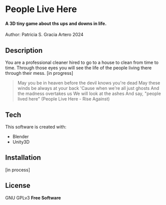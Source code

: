 # People Live Here
#### A 3D tiny game about ths ups and downs in life.
Author: Patricia S. Gracia Artero
2024


## Description
You are a professional cleaner hired to go to a house to clean from time to time. Through those eyes you will see the life of the people living there through their mess.
[in progress]


>May you be in heaven before the devil knows you're dead
>May these winds be always at your back
>'Cause when we're all just ghosts
>And the madness overtakes us
>We will look at the ashes
>And say, "people lived here"
>(People Live Here - Rise Against)


## Tech

This software is created with:

- Blender
- Unity3D


## Installation
[in process]

## License

GNU GPLv3
**Free Software**

